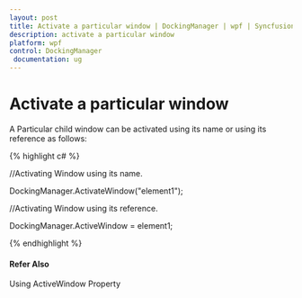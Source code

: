 ```yaml
---
layout: post
title: Activate a particular window | DockingManager | wpf | Syncfusion
description: activate a particular window
platform: wpf
control: DockingManager
 documentation: ug
---
```


# Activate a particular window

A Particular child window can be activated using its name or using its reference as follows:

{% highlight c# %}

//Activating Window using its name.

DockingManager.ActivateWindow("element1");

//Activating Window using its reference.

DockingManager.ActiveWindow = element1;

{% endhighlight  %}

#### Refer Also

Using ActiveWindow Property

